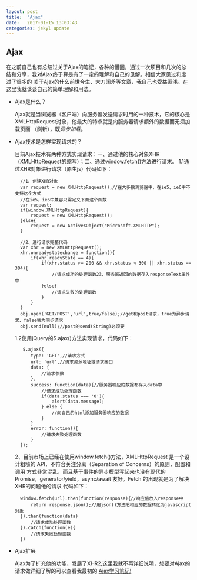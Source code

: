 ```yaml
---
layout: post
title:  "Ajax"
date:   2017-01-15 13:03:43
categories: jekyl update
---
```


## Ajax
在之前自己也有总结过关于Ajax的笔记，各种的懵圈，通过一次项目和几次的总结和分享，我对Ajax终于算是有了一定的理解和自己的见解。相信大家见过和度过了很多的
关于Ajax的什么前世今生、大刀阔斧等文章，我自己也受益匪浅。在这里我就谈谈自己的简单理解和用法。

- Ajax是什么？

  Ajax就是当浏览器（客户端）向服务器发送请求时用的一种技术，它的核心是XMLHttpRequest对象，他最大的特点就是向服务器请求额外的数据而无须加载页面
  （刷新），既*异步加载*。
  
- Ajax技术是怎样实现请求的？

  目前Ajax技术有两种方式实现请求：一、通过他的核心对象XHR（XMLHttpRequest的缩写）；二、通过window.fetch()方法进行请求。
     1.1通过XHR对象进行请求（原生js）代码如下：
   
        //1、创建XHR对象
        var request = new XMLHttpRequest();//在大多数浏览器中，在ie5、ie6中不支持这个方式
        //在ie5、ie6中兼容只需定义下面这个函数
        var request;
        if(window.XMLHttpRequest){
            request = new XMLHttpRequest();
        }else{
            request = new ActiveXObject("Microsoft.XMLHTTP");
        }

        //2、进行请求完整代码
        var xhr = new XMLHttpRequest();
        xhr.onreadystatechange = function(){
            if(xhr.readyState == 4){
                if(xhr.status >= 200 && xhr.status < 300 || xhr.status == 304){
                    //请求成功的处理函数23，服务器返回的数据存入responseText属性中
                }else{
                    //请求失败的处理函数
                }
            }
        }
        obj.open('GET/POST','url',true/false);//get和post请求，true为异步请求、false我为同步请求
        obj.send(null);//post的send(String)必须要
        
    1.2使用jQuery的$.ajax()方法实现请求，代码如下：

         $.ajax({
            type: 'GET',//请求方式
            url: 'url',//请求资源地址或请求接口
            data: {
                //请求参数
            },
            success: function(data){//服务器响应的数据都存入data中
                //请求成功处理函数
                if(data.status === '0'){
                    alert(data.message);
                } else {
                    //向自己的html添加服务器响应的数据
                }
            }
            error: function(){
                //请求失败处理函数
            }
        });
       
     2、目前市场上已经在使用window.fetch()方法，XMLHttpRequest 是一个设计粗糙的 API，不符合关注分离（Separation of Concerns）的原则，配置和调用
     方式非常混乱，而且基于事件的异步模型写起来也没有现代的 Promise，generator/yield，async/await 友好。Fetch 的出现就是为了解决XHR的问题他的请求
     代码如下：

        window.fetch(url).then(function(response){//响应值放入response中
            return response.json();//用json()方法把相应的数据转化为javascript对象
        }).then(function(data)
            //请求成功处理函数
        }).catch(function(e){
            //请求失败处理函数
        })
      
- Ajax扩展

  Ajax为了扩充他的功能，发展了XHR2,这里我就不再详细说明，想要对Ajax的请求做详细了解的可以查看我最初的
  [Ajax学习笔记!](http://www.cnblogs.com/yehui-mmd/p/5864288.html)
